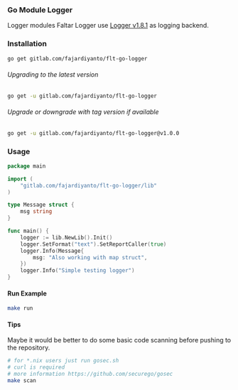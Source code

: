 ### Go Module Logger
Logger modules
Faltar Logger use [Logger v1.8.1](github.com/sirupsen/logrus) as logging backend. 

### Installation
```sh
go get gitlab.com/fajardiyanto/flt-go-logger
```

###### Upgrading to the latest version
```sh
go get -u gitlab.com/fajardiyanto/flt-go-logger
```

###### Upgrade or downgrade with tag version if available
```sh
go get -u gitlab.com/fajardiyanto/flt-go-logger@v1.0.0
```

### Usage
```go
package main

import (
	"gitlab.com/fajardiyanto/flt-go-logger/lib"
)

type Message struct {
	msg string
}

func main() {
	logger := lib.NewLib().Init()
	logger.SetFormat("text").SetReportCaller(true)
	logger.Info(Message{
		msg: "Also working with map struct",
	})
	logger.Info("Simple testing logger")
}

```

#### Run Example
```sh
make run
```

#### Tips
Maybe it would be better to do some basic code scanning before pushing to the repository.
```sh
# for *.nix users just run gosec.sh
# curl is required
# more information https://github.com/securego/gosec
make scan
```